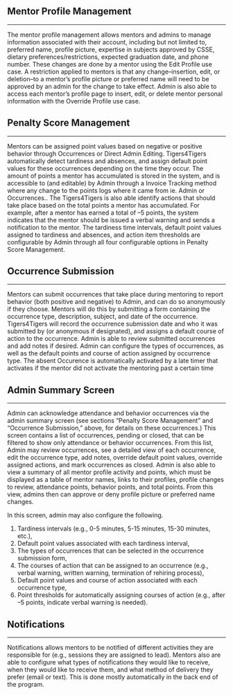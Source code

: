 ## Mentor Profile Management
---
The mentor profile management allows mentors and admins to manage information associated with their account, including but not limited to, preferred name, profile picture, expertise in subjects approved by CSSE, dietary preferences/restrictions, expected graduation date, and phone number. These changes are done by a mentor using the Edit Profile use case. 
A restriction applied to mentors is that any change–insertion, edit, or deletion–to a mentor’s profile picture or preferred name will need to be approved by an admin for the change to take effect. Admin is also able to access each mentor’s profile page to insert, edit, or delete mentor personal information with the Override Profile use case.

## Penalty Score Management
---
Mentors can be assigned point values based on negative or positive behavior through Occurrences or Direct Admin Editing. Tigers4Tigers automatically detect tardiness and absences, and assign default point values for these occurrences depending on the time they occur. The amount of points a mentor has accumulated is stored in the system, and is accessible to (and editable) by Admin through a Invoice Tracking method where any change to the points logs where it came from ie. Admin or Occurrences.. The Tigers4Tigers is also able identify actions that should take place based on the total points a mentor has accumulated. For example, after a mentor has earned a total of –5 points, the system indicates that the mentor should be issued a verbal warning and sends a notification to the mentor. The tardiness time intervals, default point values assigned to tardiness and absences, and action item thresholds are configurable by Admin through all four configurable options in Penalty Score Management.

## Occurrence Submission
---
Mentors can submit occurrences that take place during mentoring to report behavior (both positive and negative) to Admin, and can do so anonymously if they choose. Mentors will do this by submitting a form containing the occurrence type, description, subject, and date of the occurrence. Tigers4Tigers will record the occurrence submission date and who it was submitted by (or anonymous if designated), and assigns a default course of action to the occurrence. Admin is able to review submitted occurrences and add notes if desired. Admin can configure the types of occurrences, as well as the default points and course of action assigned by occurrence type. The absent Occurence is automatically activated by a late timer that activates if the mentor did not activate the mentoring past a certain time

## Admin Summary Screen
---
 Admin can acknowledge attendance and behavior occurrences via the admin summary screen (see sections “Penalty Score Management” and “Occurrence Submission,” above, for details on these occurrences.) This screen contains a list of occurrences, pending or closed, that can be filtered to show only attendance or behavior occurrences. From this list, Admin may review occurrences, see a detailed view of each occurrence, edit the occurrence type, add notes, override default point values, override assigned actions, and mark occurrences as closed. 
Admin is also able to view a summary of all mentor profile activity and points, which must be displayed as a table of mentor names, links to their profiles, profile changes to review, attendance points, behavior points, and total points. From this view, admins then can approve or deny profile picture or preferred name changes.

In this screen, admin may also configure the following.
1. Tardiness intervals (e.g., 0-5 minutes, 5-15 minutes, 15-30 minutes, etc.),
2. Default point values associated with each tardiness interval,
3. The types of occurrences that can be selected in the occurrence submission form,
4. The courses of action that can be assigned to an occurrence (e.g., verbal warning, written
warning, termination of rehiring process),
5. Default point values and course of action associated with each occurrence type,
6. Point thresholds for automatically assigning courses of action (e.g., after –5 points, indicate
verbal warning is needed).

## Notifications
---
Notifications allows mentors to be notified of different activities they are responsible for (e.g.,
sessions they are assigned to lead). Mentors also are able to configure what types of notifications they would like to receive, when they would like to receive them, and what method of delivery they prefer (email or text). This is done mostly automatically in the back end of the program.
